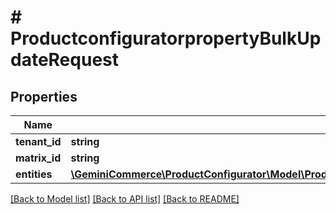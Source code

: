 # # ProductconfiguratorpropertyBulkUpdateRequest


## Properties


Name | Type | Description | Notes
------------ | ------------- | ------------- | -------------
**tenant_id**| **string** |   | [optional]
**matrix_id**| **string** |   | [optional]
**entities**| [**\GeminiCommerce\ProductConfigurator\Model\ProductconfiguratorpropertyBulkUpdateRequestUpdateEntity[]**](ProductconfiguratorpropertyBulkUpdateRequestUpdateEntity.md) |   | [optional]


[[Back to Model list]](../../README.md#models) [[Back to API list]](../../README.md#endpoints) [[Back to README]](../../README.md)